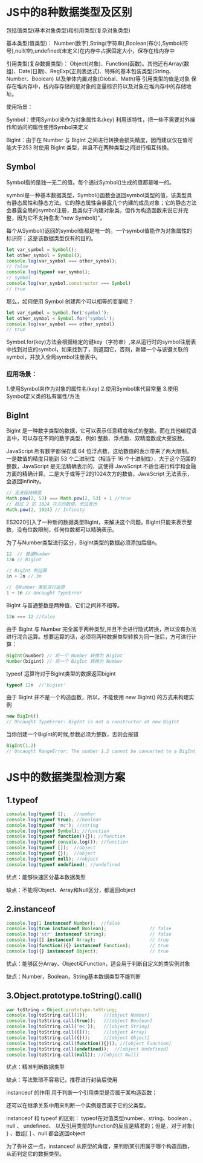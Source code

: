 # JS中的8种数据类型及区别
包括值类型(基本对象类型)和引用类型(复杂对象类型)

基本类型(值类型)： Number(数字),String(字符串),Boolean(布尔),Symbol(符号),null(空),undefined(未定义)在内存中占据固定大小，保存在栈内存中

引用类型(复杂数据类型)： Object(对象)、Function(函数)。其他还有Array(数组)、Date(日期)、RegExp(正则表达式)、特殊的基本包装类型(String、Number、Boolean) 以及单体内置对象(Global、Math)等 引用类型的值是对象 保存在堆内存中，栈内存存储的是对象的变量标识符以及对象在堆内存中的存储地址。

使用场景：

Symbol：使用Symbol来作为对象属性名(key) 利用该特性，把一些不需要对外操作和访问的属性使用Symbol来定义

BigInt：由于在 Number 与 BigInt 之间进行转换会损失精度，因而建议仅在值可能大于253 时使用 BigInt 类型，并且不在两种类型之间进行相互转换。

## Symbol

Symbol指的是独一无二的值。每个通过Symbol()生成的值都是唯一的。

symbol是一种基本数据类型，Symbol()函数会返回symbol类型的值，该类型具有静态属性和静态方法。它的静态属性会暴露几个内建的成员对象；它的静态方法会暴露全局的symbol注册，且类似于内建对象类，但作为构造函数来说它并完整，因为它不支持愈发:"new Symbol()"。

每个从Symbol()返回的symbol值都是唯一的。一个symbol值能作为对象属性的标识符；这是该数据类型仅有的目的。

```js
let var_symbol = Symbol();
let other_symbol = Symbol();
console.log(var_symbol === other_symbol);
// false
console.log(typeof var_symbol);
// symbol
console.log(var_symbol.constructor === Symbol)
// true
```
那么，如何使用 Symbol 创建两个可以相等的变量呢？

```js
let var_symbol = Symbol.for('symbol');
let other_symbol = Symbol.for('symbol');
console.log(var_symbol === other_symbol)
// true
```

Symbol.for(key)方法会根据给定的键key（字符串）,来从运行时的symbol注册表中找到对应的symbol，如果找到了，则返回它，否则，新建一个与该键关联的symbol，并放入全局symbol注册表中。

### 应用场景：
1.使用Symbol来作为对象的属性名(key)
2.使用Symbol来代替常量
3.使用Symbol定义类的私有属性/方法

## BigInt
BigInt 是一种数字类型的数据，它可以表示任意精度格式的整数。而在其他编程语言中，可以存在不同的数字类型，例如:整数、浮点数、双精度数或大斐波数。

JavaScript 所有数字都保存成 64 位浮点数，这给数值的表示带来了两大限制。一是数值的精度只能到 53 个二进制位（相当于 16 个十进制位），大于这个范围的整数，JavaScript 是无法精确表示的，这使得 JavaScript 不适合进行科学和金融方面的精确计算。二是大于或等于2的1024次方的数值，JavaScript 无法表示，会返回Infinity。

```js
// 无法保持精度
Math.pow(2, 53) === Math.pow(2, 53) + 1 //true
// 超过 2 的 1024 次方的数值，无法表示
Math.pow(2, 1024) // Infinity
```
ES2020引入了一种新的数据类型BigInt，来解决这个问题。BigInt只能来表示整数，没有位数限制，任何位数都可以精确表示。

为了与Number类型进行区分，BigInt类型的数据必须添加后缀n。

```js
12 	// 普通Number
12n // BigInt
 
// BigInt 的运算
1n + 2n // 3n

// 与Number 类型进行运算
1 + 1n // Uncaught TypeError
```
BigInt 与普通整数是两种值，它们之间并不相等。

```js
12n === 12 //false
```
由于 BigInt 与 Number 完全属于两种类型,并且不会进行隐式转换，所以没有办法进行混合运算。想要运算的话，必须将两种数据类型转换为同一张后，方可进行计算：

```js
BigInt(number) // 将一个 Number 转换为 BigInt
Number(bigint) // 将一个 BigInt 转换为 Number
```
typeof 运算符对于BigInt类型的数据返回bigint

```js
typeof 12n  //'bigint'
```
由于 BigInt 并不是一个构造函数，所以，不能使用 new BigInt() 的方式来构建实例

```js
new BigInt()
// Uncaught TypeError: BigInt is not a constructor at new BigInt
```
当你创建一个BigInt的时候,参数必须为整数，否则会报错

```js
BigInt(1.2) 
// Uncaught RangeError: The number 1.2 cannot be converted to a BigInt because it is not an integer
```


# JS中的数据类型检测方案

## 1.typeof

```js
console.log(typeof 1);   //number
console.log(typeof true); //boolean
console.log(typeof 'mc'); //string
console.log(typeof Symbol); //function
console.log(typeof function(){}); //function
console.log(typeof console.log()); //function
console.log(typeof []);  //object
console.log(typeof {});  //object
console.log(typeof null); //object
console.log(typeof undefined); //undefined
```
优点：能够快速区分基本数据类型

缺点：不能将Object、Array和Null区分，都返回object

## 2.instanceof

```js
console.log(1 instanceof Number);  //false
console.log(true instanceof Boolean);                // false 
console.log('str' instanceof String);                // false  
console.log([] instanceof Array);                    // true
console.log(function(){} instanceof Function);       // true
console.log({} instanceof Object);                   // true
```
优点：能够区分Array、Object和Function，适合用于判断自定义的类实例对象

缺点：Number，Boolean，String基本数据类型不能判断

## 3.Object.prototype.toString().call()

```js
var toString = Object.prototype.toString;
console.log(toString.call(1));      //[object Number]
console.log(toString.call(true));   //[object Boolean]
console.log(toString.call('mc'));   //[object String]
console.log(toString.call([]));     //[object Array]
console.log(toString.call({}));     //[object Object]
console.log(toString.call(function(){})); //[object Function]
console.log(toString.call(undefined));  //[object Undefined]
console.log(toString.call(null)); //[object Null]
```
优点：精准判断数据类型

缺点：写法繁琐不容易记，推荐进行封装后使用

instanceof 的作用
用于判断一个引用类型是否属于某构造函数；

还可以在继承关系中用来判断一个实例是否属于它的父类型。

instanceof 和 typeof 的区别：
typeof在对值类型number、string、boolean 、null 、 undefined、 以及引用类型的function的反应是精准的；但是，对于对象{ } 、数组[ ] 、null 都会返回object

为了弥补这一点，instanceof 从原型的角度，来判断某引用属于哪个构造函数，从而判定它的数据类型。